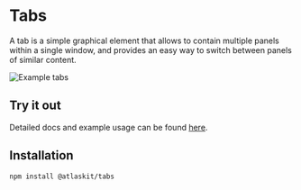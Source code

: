# Tabs

A tab is a simple graphical element that allows to contain multiple panels within a single window, and provides an easy way to switch between panels of similar content.

![Example tabs](https://i.imgur.com/NO3xKah.gif)

## Try it out

Detailed docs and example usage can be found [here](https://aui-cdn.atlassian.com/atlaskit/stories/@atlaskit/tabs/@VERSION@/).

## Installation

```sh
npm install @atlaskit/tabs
```

